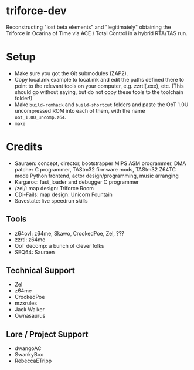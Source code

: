 # triforce-dev

Reconstructing "lost beta elements" and "legitimately" obtaining the Triforce in Ocarina of Time via ACE / Total Control in a hybrid RTA/TAS run.


# Setup

- Make sure you got the Git submodules (ZAP2).
- Copy local.mk.example to local.mk and edit the paths defined there to point to the relevant tools on your computer, e.g. zzrtl(.exe), etc. (This should go without saying, but do not copy these tools to the toolchain folder!)
- Make `build-romhack` and `build-shortcut` folders and paste the OoT 1.0U uncompressed ROM into each of them, with the name `oot_1.0U_uncomp.z64`.
- `make`


# Credits

- Sauraen: concept, director, bootstrapper MIPS ASM programmer, DMA patcher C programmer, TAStm32 firmware mods, TAStm32 Z64TC mode Python frontend, actor design/programming, music arranging
- Kargaroc: fast_loader and debugger C programmer
- /zel/: map design: Triforce Room
- CDi-Fails: map design: Unicorn Fountain
- Savestate: live speedrun skills

## Tools

- z64ovl: z64me, Skawo, CrookedPoe, Zel, ???
- zzrtl: z64me
- OoT decomp: a bunch of clever folks
- SEQ64: Sauraen

## Technical Support

- Zel
- z64me
- CrookedPoe
- mzxrules
- Jack Walker
- Ownasaurus

## Lore / Project Support

- dwangoAC
- SwankyBox
- RebeccaETripp
